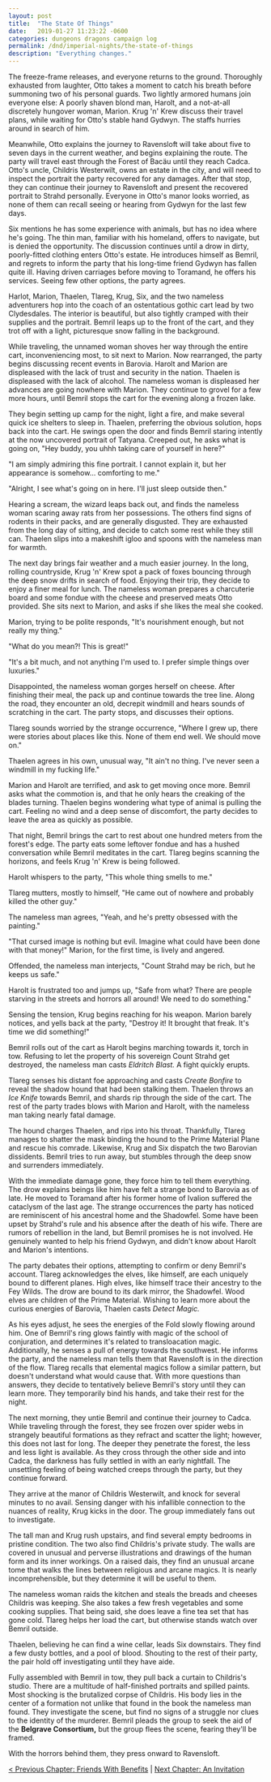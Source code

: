 ```yaml
---
layout: post
title:  "The State Of Things"
date:   2019-01-27 11:23:22 -0600
categories: dungeons dragons campaign log
permalink: /dnd/imperial-nights/the-state-of-things
description: "Everything changes."
---
```


The freeze-frame releases, and everyone returns to the ground.
Thoroughly exhausted from laughter, Otto takes a moment to catch his breath before summoning two of his personal guards.
Two lightly armored humans join everyone else: A poorly shaven blond man, Harolt, and a not-at-all discretely hungover woman, Marion.
Krug 'n' Krew discuss their travel plans, while waiting for Otto's stable hand Gydwyn.
The staffs hurries around in search of him.

Meanwhile, Otto explains the journey to Ravensloft will take about five to seven days in the current weather, and begins explaining the route.
The party will travel east through the Forest of Bacäu until they reach Cadca.
Otto's uncle, Childris Westerwilt, owns an estate in the city, and will need to inspect the portrait the party recovered for any damages.
After that stop, they can continue their journey to Ravensloft and present the recovered portrait to Strahd personally.
Everyone in Otto's manor looks worried, as none of them can recall seeing or hearing from Gydwyn for the last few days.

Six mentions he has some experience with animals, but has no idea where he's going.
The thin man, familiar with his homeland, offers to navigate, but is denied the opportunity.
The discussion continues until a drow in dirty, poorly-fitted clothing enters Otto's estate.
He introduces himself as Bemril, and regrets to inform the party that his long-time friend Gydwyn has fallen quite ill.
Having driven carriages before moving to Toramand, he offers his services.
Seeing few other options, the party agrees.

Harlot, Marion, Thaelen, Tlareg, Krug, Six, and the two nameless adventurers hop into the coach of an ostentatious gothic cart lead by two Clydesdales.
The interior is beautiful, but also tightly cramped with their supplies and the portrait.
Bemril leaps up to the front of the cart, and they trot off with a light, picturesque snow falling in the background.

While traveling, the unnamed woman shoves her way through the entire cart, inconveniencing most, to sit next to Marion.
Now rearranged, the party begins discussing recent events in Barovia.
Harolt and Marion are displeased with the lack of trust and security in the nation.
Thaelen is displeased with the lack of alcohol.
The nameless woman is displeased her advances are going nowhere with Marion.
They continue to grovel for a few more hours, until Bemril stops the cart for the evening along a frozen lake.

They begin setting up camp for the night, light a fire, and make several quick ice shelters to sleep in.
Thaelen, preferring the obvious solution, hops back into the cart.
He swings open the door and finds Bemril staring intently at the now uncovered portrait of Tatyana.
Creeped out, he asks what is going on, "Hey buddy, you uhhh taking care of yourself in here?"

"I am simply admiring this fine portrait.
I cannot explain it, but her appearance is somehow... comforting to me."

"Alright, I see what's going on in here.
I'll just sleep outside then."

Hearing a scream, the wizard leaps back out, and finds the nameless woman scaring away rats from her possessions.
The others find signs of rodents in their packs, and are generally disgusted.
They are exhausted from the long day of sitting, and decide to catch some rest while they still can.
Thaelen slips into a makeshift igloo and spoons with the nameless man for warmth.

The next day brings fair weather and a much easier journey.
In the long, rolling countryside, Krug 'n' Krew spot a pack of foxes bouncing through the deep snow drifts in search of food.
Enjoying their trip, they decide to enjoy a finer meal for lunch.
The nameless woman prepares a charcuterie board and some fondue with the cheese and preserved meats Otto provided.
She sits next to Marion, and asks if she likes the meal she cooked.

Marion, trying to be polite responds, "It's nourishment enough, but not really my thing."

"What do you mean?!
This is great!"

"It's a bit much, and not anything I'm used to.
I prefer simple things over luxuries."

Disappointed, the nameless woman gorges herself on cheese.
After finishing their meal, the pack up and continue towards the tree line.
Along the road, they encounter an old, decrepit windmill and hears sounds of scratching in the cart.
The party stops, and discusses their options.

Tlareg sounds worried by the strange occurrence, "Where I grew up, there were stories about places like this.
None of them end well.
We should move on."

Thaelen agrees in his own, unusual way, "It ain't no thing.
I've never seen a windmill in my fucking life."

Marion and Harolt are terrified, and ask to get moving once more.
Bemril asks what the commotion is, and that he only hears the creaking of the blades turning.
Thaelen begins wondering what type of animal is pulling the cart.
Feeling no wind and a deep sense of discomfort, the party decides to leave the area as quickly as possible.

That night, Bemril brings the cart to rest about one hundred meters from the forest's edge.
The party eats some leftover fondue and has a hushed conversation while Bemril meditates in the cart.
Tlareg begins scanning the horizons, and feels Krug 'n' Krew is being followed.

Harolt whispers to the party, "This whole thing smells to me."

Tlareg mutters, mostly to himself, "He came out of nowhere and probably killed the other guy."

The nameless man agrees, "Yeah, and he's pretty obsessed with the painting."

"That cursed image is nothing but evil.
Imagine what could have been done with that money!"
Marion, for the first time, is lively and angered.

Offended, the nameless man interjects, "Count Strahd may be rich, but he keeps us safe."

Harolt is frustrated too and jumps up, "Safe from what?
There are people starving in the streets and horrors all around!
We need to do something."

Sensing the tension, Krug begins reaching for his weapon.
Marion barely notices, and yells back at the party, "Destroy it!
It brought that freak.
It's time we did something!"

Bemril rolls out of the cart as Harolt begins marching towards it, torch in tow.
Refusing to let the property of his sovereign Count Strahd get destroyed, the nameless man casts _Eldritch Blast._
A fight quickly erupts.

Tlareg senses his distant foe approaching and casts _Create Bonfire_ to reveal the shadow hound that had been stalking them.
Thaelen throws an _Ice Knife_ towards Bemril, and shards rip through the side of the cart.
The rest of the party trades blows with Marion and Harolt, with the nameless man taking nearly fatal damage.

The hound charges Thaelen, and rips into his throat.
Thankfully, Tlareg manages to shatter the mask binding the hound to the Prime Material Plane and rescue his comrade.
Likewise, Krug and Six dispatch the two Barovian dissidents.
Bemril tries to run away, but stumbles through the deep snow and surrenders immediately.

With the immediate damage gone, they force him to tell them everything.
The drow explains beings like him have felt a strange bond to Barovia as of late.
He moved to Toramand after his former home of Ivalion suffered the cataclysm of the last age.
The strange occurrences the party has noticed are reminiscent of his ancestral home and the Shadowfel.
Some have been upset by Strahd's rule and his absence after the death of his wife.
There are rumors of rebellion in the land, but Bemril promises he is not involved.
He genuinely wanted to help his friend Gydwyn, and didn't know about Harolt and Marion's intentions.

The party debates their options, attempting to confirm or deny Bemril's account.
Tlareg acknowledges the elves, like himself, are each uniquely bound to different planes.
High elves, like himself trace their ancestry to the Fey Wilds.
The drow are bound to its dark mirror, the Shadowfel.
Wood elves are children of the Prime Material.
Wishing to learn more about the curious energies of Barovia, Thaelen casts _Detect Magic._

As his eyes adjust, he sees the energies of the Fold slowly flowing around him.
One of Bemril's ring glows faintly with magic of the school of conjuration, and determines it's related to transloacation magic.
Additionally, he senses a pull of energy towards the southwest.
He informs the party, and the nameless man tells them that Ravensloft is in the direction of the flow.
Tlareg recalls that elemental magics follow a similar pattern, but doesn't understand what would cause that.
With more questions than answers, they decide to tentatively believe Bemril's story until they can learn more.
They temporarily bind his hands, and take their rest for the night.

The next morning, they untie Bemril and continue their journey to Cadca.
While traveling through the forest, they see frozen over spider webs in strangely beautiful formations as they refract and scatter the light; however, this does not last for long.
The deeper they penetrate the forest, the less and less light is available.
As they cross through the other side and into Cadca, the darkness has fully settled in with an early nightfall.
The unsettling feeling of being watched creeps through the party, but they continue forward.

They arrive at the manor of Childris Westerwilt, and knock for several minutes to no avail.
Sensing danger with his infallible connection to the nuances of reality, Krug kicks in the door.
The group immediately fans out to investigate.

The tall man and Krug rush upstairs, and find several empty bedrooms in pristine condition.
The two also find Childris's private study.
The walls are covered in unusual and perverse illustrations and drawings of the human form and its inner workings.
On a raised dais, they find an unusual arcane tome that walks the lines between religious and arcane magics.
It is nearly incomprehensible, but they determine it will be useful to them.

The nameless woman raids the kitchen and steals the breads and cheeses Childris was keeping.
She also takes a few fresh vegetables and some cooking supplies.
That being said, she does leave a fine tea set that has gone cold.
Tlareg helps her load the cart, but otherwise stands watch over Bemril outside.

Thaelen, believing he can find a wine cellar, leads Six downstairs.
They find a few dusty bottles, and a pool of blood.
Shouting to the rest of their party, the pair hold off investigating until they have aide.

Fully assembled with Bemril in tow, they pull back a curtain to Childris's studio.
There are a multitude of half-finished portraits and spilled paints.
Most shocking is the brutalized corpse of Childris.
His body lies in the center of a formation not unlike that found in the book the nameless man found.
They investigate the scene, but find no signs of a struggle nor clues to the identity of the murderer.
Bemril pleads the group to seek the aid of the **Belgrave Consortium,** but the group flees the scene, fearing they'll be framed.

With the horrors behind them, they press onward to Ravensloft.

[&lt; Previous Chapter: Friends With Benefits](/dnd/imperial-nights/friends-with-benefits)
|
[Next Chapter: An Invitation](/dnd/imperial-nights/an-invitation)
